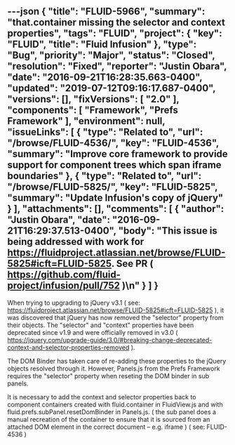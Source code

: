 ---json
{
  "title": "FLUID-5966",
  "summary": "that.container missing the selector and context properties",
  "tags": "FLUID",
  "project": {
    "key": "FLUID",
    "title": "Fluid Infusion"
  },
  "type": "Bug",
  "priority": "Major",
  "status": "Closed",
  "resolution": "Fixed",
  "reporter": "Justin Obara",
  "date": "2016-09-21T16:28:35.663-0400",
  "updated": "2019-07-12T09:16:17.687-0400",
  "versions": [],
  "fixVersions": [
    "2.0"
  ],
  "components": [
    "Framework",
    "Prefs Framework"
  ],
  "environment": null,
  "issueLinks": [
    {
      "type": "Related to",
      "url": "/browse/FLUID-4536/",
      "key": "FLUID-4536",
      "summary": "Improve core framework to provide support for component trees which span iframe boundaries"
    },
    {
      "type": "Related to",
      "url": "/browse/FLUID-5825/",
      "key": "FLUID-5825",
      "summary": "Update Infusion's copy of jQuery"
    }
  ],
  "attachments": [],
  "comments": [
    {
      "author": "Justin Obara",
      "date": "2016-09-21T16:29:37.513-0400",
      "body": "This issue is being addressed with work for <https://fluidproject.atlassian.net/browse/FLUID-5825#icft=FLUID-5825>. See PR ( <https://github.com/fluid-project/infusion/pull/752> )\n"
    }
  ]
}
---
When trying to upgrading to jQuery v3.1 ( see: <https://fluidproject.atlassian.net/browse/FLUID-5825#icft=FLUID-5825> ), it was discovered that jQuery has now removed the "selector" property from their objects. The "selector" and "context" properties have been deprecated since v1.9 and were officially removed in v3.0 ( <https://jquery.com/upgrade-guide/3.0/#breaking-change-deprecated-context-and-selector-properties-removed> ).&#x20;

The DOM Binder has taken care of re-adding these properties to the jQuery objects resolved through it. However, Panels.js from the Prefs Framework requires the "selector" property when reseting the DOM binder in sub panels.&#x20;

It is necessary to add the context and selector properties back to component containers created with fluid.container in FluidView\.js and with fluid.prefs.subPanel.resetDomBinder in Panels.js. ( the sub panel does a manual recreation of the container to ensure that it is sourced from an attached DOM element in the correct document – e.g. iframe ) ( see: FLUID-4536 )

        